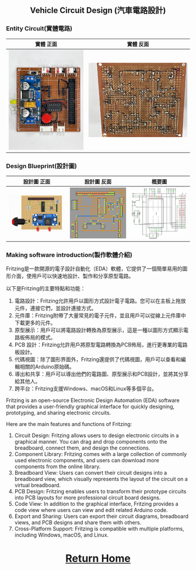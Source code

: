 ## <div align="center">Vehicle Circuit Design (汽車電路設計)</div>

### Entity Circuit(實體電路)
<div align="center">

|實體 正面|實體 反面|
|:----:|:----:|
|![image](./IMG_2694.JPG)|![image](./IMG_2693.JPG)|
</div>

### Design Blueprint(設計圖)
<div align="center">

|設計圖 正面|設計圖 反面|概要圖|
|:----:|:----:|:----:|
|![image](./IMG_2696.JPG)|![image](./IMG_2695.JPG)|![image](./IMG_2697.PNG)|
</div>

### Making software introduction(製作軟體介紹)
Fritzing是一款開源的電子設計自動化（EDA）軟體，它提供了一個簡單易用的圖形介面，使用戶可以快速地設計、製作和分享原型電路。

以下是Fritzing的主要特點和功能：  
1. 電路設計：Fritzing允許用戶以圖形方式設計電子電路。您可以在主板上拖放元件，連接它們，並設計連接方式。  
2. 元件庫：Fritzing附帶了大量常見的電子元件，並且用戶可以從線上元件庫中下載更多的元件。  
3. 原型展示：用戶可以將電路設計轉換為原型展示，這是一種以圖形方式顯示電路板佈局的模式。  
4. PCB 設計：Fritzing允許用戶將原型電路轉換為PCB佈局，進行更專業的電路板設計。  
5. 代碼視圖：除了圖形界面外，Fritzing還提供了代碼視圖，用戶可以查看和編輯相關的Arduino原始碼。  
6. 導出和共享：用戶可以導出他們的電路圖、原型展示和PCB設計，並將其分享給其他人。  
7. 跨平台：Fritzing支援Windows、macOS和Linux等多個平台。  

Fritzing is an open-source Electronic Design Automation (EDA) software that provides a user-friendly graphical interface for quickly designing, prototyping, and sharing electronic circuits.  

Here are the main features and functions of Fritzing:  
1. Circuit Design: Fritzing allows users to design electronic circuits in a graphical manner. You can drag and drop components onto the breadboard, connect them, and design the connections.  
2. Component Library: Fritzing comes with a large collection of commonly used electronic components, and users can download more components from the online library.  
3. Breadboard View: Users can convert their circuit designs into a breadboard view, which visually represents the layout of the circuit on a virtual breadboard.  
4. PCB Design: Fritzing enables users to transform their prototype circuits into PCB layouts for more professional circuit board designs.  
5. Code View: In addition to the graphical interface, Fritzing provides a code view where users can view and edit related Arduino code.  
6. Export and Sharing: Users can export their circuit diagrams, breadboard views, and PCB designs and share them with others.  
7. Cross-Platform Support: Fritzing is compatible with multiple platforms, including Windows, macOS, and Linux.  
# <div align="center">[Return Home](../../)</div> 

